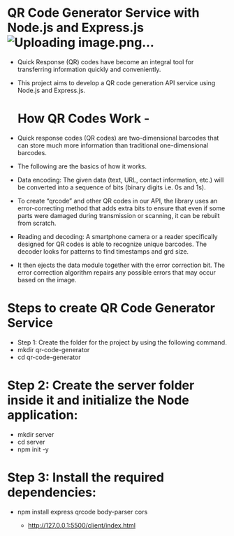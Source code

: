 # QR Code Generator Service with Node.js and Express.js ![Uploading image.png…]()


- Quick Response (QR) codes have become an integral tool for transferring information quickly and conveniently.
- This project aims to develop a QR code generation API service using Node.js and Express.js.

  # How QR Codes Work - 
- Quick response codes (QR codes) are two-dimensional barcodes that can store much more information than traditional one-dimensional barcodes.
- The following are the basics of how it works.
- Data encoding: The given data (text, URL, contact information, etc.) will be converted into a sequence of bits (binary digits i.e. 0s and 1s).
 - To create “qrcode” and other QR codes in our API, the library uses an error-correcting method that adds extra bits to ensure that even if some parts were damaged during transmission or scanning, it can be rebuilt from scratch.
- Reading and decoding: A smartphone camera or a reader specifically designed for QR codes is able to recognize unique barcodes. The decoder looks for patterns to find timestamps and grd size.
- It then ejects the data module together with the error correction bit. The error correction algorithm repairs any possible errors that may occur based on the image.

#  Steps to create QR Code Generator Service
- Step 1: Create the folder for the project by using the following command.
 - mkdir qr-code-generator
- cd qr-code-generator
# Step 2: Create the server folder inside it and initialize the Node application:
- mkdir server
- cd server   
- npm init -y
# Step 3: Install the required dependencies:
- npm install express qrcode body-parser cors

  - http://127.0.0.1:5500/client/index.html
